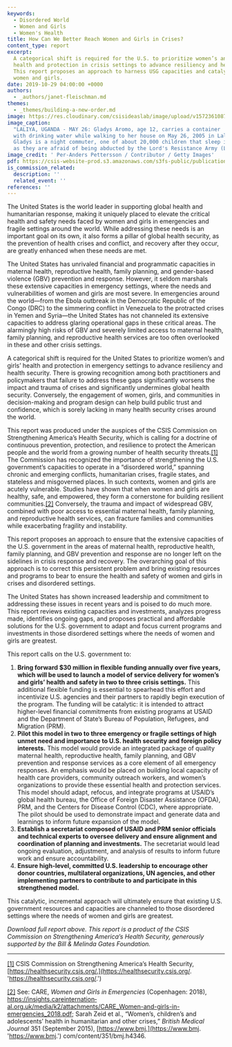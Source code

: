 ```yaml
---
keywords:
  - Disordered World
  - Women and Girls
  - Women's Health
title: How Can We Better Reach Women and Girls in Crises?
content_type: report
excerpt:
  A categorical shift is required for the U.S. to prioritize women’s and girls’
  health and protection in crisis settings to advance resiliency and health security.
  This report proposes an approach to harness USG capacities and catalyze action for
  women and girls.
date: 2019-10-29 04:00:00 +0000
authors:
  - _authors/janet-fleischman.md
themes:
  - _themes/building-a-new-order.md
image: https://res.cloudinary.com/csisideaslab/image/upload/v1572361087/health-commission/Women_s_Health_Security_Report_vbjyf2.jpg
image_caption:
  "LALIYA, UGANDA - MAY 26: Gladys Aromo, age 12, carries a container
  with drinking water while walking to her house on May 26, 2005 in Laliya, Uganda.
  Gladys is a night commuter, one of about 20,000 children that sleep in Gulu town,
  as they are afraid of being abducted by the Lord's Resistance Army (LRA). "
image_credit: ' Per-Anders Pettersson / Contributor / Getty Images'
pdf: https://csis-website-prod.s3.amazonaws.com/s3fs-public/publication/191029_WomenGirlsCrisis.pdf
is_commission_related:
  description: ''
  related_event: ''
references: ''
---
```


The United States is the world leader in supporting global health and humanitarian response, making it uniquely placed to elevate the critical health and safety needs faced by women and girls in emergencies and fragile settings around the world. While addressing these needs is an important goal on its own, it also forms a pillar of global health security, as the preven­tion of health crises and conflict, and recovery after they occur, are greatly enhanced when these needs are met.

The United States has unrivaled financial and pro­grammatic capacities in maternal health, reproductive health, family planning, and gender-based violence (GBV) prevention and response. However, it seldom marshals these extensive capacities in emergency settings, where the needs and vulnerabilities of women and girls are most severe. In emergencies around the world—from the Ebola outbreak in the Democratic Republic of the Congo (DRC) to the simmering conflict in Venezuela to the protracted crises in Yemen and Syria—the United States has not channeled its exten­sive capacities to address glaring operational gaps in these critical areas. The alarmingly high risks of GBV and severely limited access to maternal health, family planning, and reproductive health services are too often overlooked in these and other crisis settings.

A categorical shift is required for the United States to prioritize women’s and girls’ health and protection in emergency settings to advance resiliency and health security. There is growing recognition among both practitioners and policymakers that failure to address these gaps significantly worsens the impact and trauma of crises and significantly undermines global health security. Conversely, the engagement of wom­en, girls, and communities in decision-making and program design can help build public trust and confidence, which is sorely lacking in many health security crises around the world.

This report was produced under the auspices of the CSIS Commission on Strengthening America’s Health Security, which is calling for a doctrine of continuous prevention, protection, and resilience to protect the American people and the world from a growing number of health security threats.[\[1\]](#_ftn1) The Commission has recog­nized the importance of strengthening the U.S. govern­ment’s capacities to operate in a “disordered world,” spanning chronic and emerging conflicts, humanitarian crises, fragile states, and stateless and misgoverned places. In such contexts, women and girls are acutely vulnerable. Studies have shown that when women and girls are healthy, safe, and empowered, they form a cornerstone for building resilient communities.[\[2\]](#_ftn2) Con­versely, the trauma and impact of widespread GBV, combined with poor access to essential maternal health, family planning, and reproductive health services, can fracture families and communities while exacerbating fragility and instability.

This report proposes an approach to ensure that the extensive capacities of the U.S. government in the areas of maternal health, reproductive health, family plan­ning, and GBV prevention and response are no longer left on the sidelines in crisis response and recovery. The overarching goal of this approach is to correct this persistent problem and bring existing resources and programs to bear to ensure the health and safety of women and girls in crises and disordered settings.

The United States has shown increased leadership and commitment to addressing these issues in recent years and is poised to do much more. This report reviews existing capacities and investments, analyzes progress made, identifies ongoing gaps, and proposes practical and affordable solutions for the U.S. government to adapt and focus current programs and investments in those disordered settings where the needs of women and girls are greatest.

This report calls on the U.S. government to:

1.  **Bring forward $30 million in flexible fund­ing annually over five years, which will be used to launch a model of service delivery for wom­en’s and girls’ health and safety in two to three crisis settings.** This additional flexible funding is essential to spearhead this effort and incentivize U.S. agencies and their partners to rapidly begin execution of the program. The funding will be catalytic: it is intended to attract higher-level financial commitments from existing programs at USAID and the Department of State’s Bureau of Population, Refugees, and Migra­tion (PRM).
2.  **Pilot this model in two to three emergency or fragile settings of high unmet need and importance to U.S. health security and foreign policy interests.** This model would provide an integrated package of quality maternal health, repro­ductive health, family planning, and GBV prevention and response services as a core element of all emer­gency responses. An emphasis would be placed on building local capacity of health care providers, community outreach workers, and women’s organiza­tions to provide these essential health and protection services. This model should adapt, refocus, and integrate programs at USAID’s global health bureau, the Office of Foreign Disaster Assistance (OFDA), PRM, and the Centers for Disease Control (CDC), where appropriate. The pilot should be used to demon­strate impact and generate data and learnings to inform future expansion of the model.
3.  **Establish a secretariat composed of USAID and PRM senior officials and technical experts to oversee delivery and ensure alignment and coordination of planning and investments.** The secretariat would lead ongoing evaluation, adjustment, and analysis of results to inform future work and ensure accountability.
4.  **Ensure high-level, committed U.S. leader­ship to encourage other donor countries, multilateral organizations, UN agencies, and other implementing partners to contribute to and participate in this strengthened model.**

This catalytic, incremental approach will ultimately ensure that existing U.S. government resources and capacities are channeled to those disordered settings where the needs of women and girls are greatest.

_Download full report above. This report is a product of the CSIS Commission on Strengthening America’s Health Security, generously supported by the Bill & Melinda Gates Foundation._

---

[\[1\]](#_ftnref1) CSIS Commission on Strengthening America’s Health Security, [https://healthsecurity.csis.org/.](https://healthsecurity.csis.org/. 'https://healthsecurity.csis.org/.')

[\[2\]](#_ftnref2) See: CARE, _Women and Girls in Emergencies_ (Copenhagen: 2018), https://insights.careinternation­al.org.uk/media/k2/attachments/CARE_Women-and-girls-in-emergencies_2018.pdf; Sarah Zeid et al., “Women’s, children’s and adolescents’ health in humanitarian and other crises,” _British Medical Journal_ 351 (September 2015), [https://www.bmj.](https://www.bmj. 'https://www.bmj.') com/content/351/bmj.h4346.
